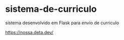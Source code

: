 # sistema-de-curriculo
sistema desenvolvido em Flask para envio de curriculo 


https://nossa.deta.dev/
